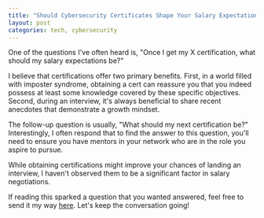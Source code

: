 ```yaml
---
title: "Should Cybersecurity Certificates Shape Your Salary Expectations?"
layout: post
categories: tech, cybersecurity
---
```


One of the questions I've often heard is, "Once I get my X certification, what should my salary expectations be?"

I believe that certifications offer two primary benefits. First, in a world filled with imposter syndrome, obtaining a cert can reassure you that you indeed possess at least some knowledge covered by these specific objectives. Second, during an interview, it's always beneficial to share recent anecdotes that demonstrate a growth mindset.

The follow-up question is usually, "What should my next certification be?" Interestingly, I often respond that to find the answer to this question, you'll need to ensure you have mentors in your network who are in the role you aspire to pursue.

While obtaining certifications might improve your chances of landing an interview, I haven't observed them to be a significant factor in salary negotiations.

If reading this sparked a question that you wanted answered, feel free to send it my way [here](https://thor-draperjr.github.io/question/). Let's keep the conversation going!
